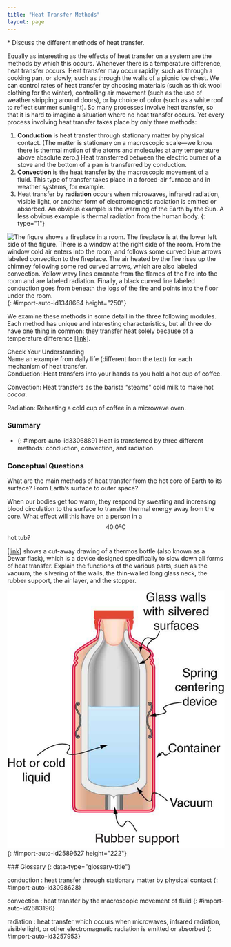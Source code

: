 ```yaml
---
title: "Heat Transfer Methods"
layout: page
---
```



<div data-type="abstract" markdown="1">
* Discuss the different methods of heat transfer.

</div>

Equally as interesting as the effects of heat transfer on a system are the methods by which this occurs. Whenever there is a temperature difference, heat transfer occurs. Heat transfer may occur rapidly, such as through a cooking pan, or slowly, such as through the walls of a picnic ice chest. We can control rates of heat transfer by choosing materials (such as thick wool clothing for the winter), controlling air movement (such as the use of weather stripping around doors), or by choice of color (such as a white roof to reflect summer sunlight). So many processes involve heat transfer, so that it is hard to imagine a situation where no heat transfer occurs. Yet every process involving heat transfer takes place by only three methods:

1.  **Conduction** is heat transfer through stationary matter by physical contact. (The matter is stationary on a macroscopic scale—we know there is thermal motion of the atoms and molecules at any temperature above absolute zero.) Heat transferred between the electric burner of a stove and the bottom of a pan is transferred by conduction.
2.  **Convection** is the heat transfer by the macroscopic movement of a fluid. This type of transfer takes place in a forced-air furnace and in weather systems, for example.
3.  Heat transfer by **radiation** occurs when microwaves, infrared radiation, visible light, or another form of electromagnetic radiation is emitted or absorbed. An obvious example is the warming of the Earth by the Sun. A less obvious example is thermal radiation from the human body.
{: type="1"}

 ![The figure shows a fireplace in a room. The fireplace is at the lower left side of the figure. There is a window at the right side of the room. From the window cold air enters into the room, and follows some curved blue arrows labeled convection to the fireplace. The air heated by the fire rises up the chimney following some red curved arrows, which are also labeled convection. Yellow wavy lines emanate from the flames of the fire into the room and are labeled radiation. Finally, a black curved line labeled conduction goes from beneath the logs of the fire and points into the floor under the room.](../resources/Figure_15_04_01a.jpg "In a fireplace, heat transfer occurs by all three methods: conduction, convection, and radiation. Radiation is responsible for most of the heat transferred into the room. Heat transfer also occurs through conduction into the room, but at a much slower rate. Heat transfer by convection also occurs through cold air entering the room around windows and hot air leaving the room by rising up the chimney."){: #import-auto-id1348664 height="250"}

We examine these methods in some detail in the three following modules. Each method has unique and interesting characteristics, but all three do have one thing in common: they transfer heat solely because of a temperature difference [\[link\]](#import-auto-id1348664).

<div data-type="exercise" data-element-type="check-understanding" data-label="">
<div data-type="title">
Check Your Understanding
</div>
<div data-type="problem" markdown="1">
Name an example from daily life (different from the text) for each mechanism of heat transfer.

</div>
<div data-type="solution" data-print-placement="here" markdown="1">
Conduction: Heat transfers into your hands as you hold a hot cup of coffee.

Convection: Heat transfers as the barista “steams” cold milk to make hot *cocoa*.

Radiation: Reheating a cold cup of coffee in a microwave oven.

</div>
</div>

### Summary

* {: #import-auto-id3306889} Heat is transferred by three different methods: conduction, convection, and radiation.

### Conceptual Questions

<div data-type="exercise" data-element-type="conceptual-questions">
<div data-type="problem" markdown="1">
What are the main methods of heat transfer from the hot core of Earth to its surface? From Earth’s surface to outer space?

</div>
</div>

When our bodies get too warm, they respond by sweating and increasing blood circulation to the surface to transfer thermal energy away from the core. What effect will this have on a person in a  $$\text{40}\text{.}\text{0ºC} $$
 hot tub?

[\[link\]](#import-auto-id2589627) shows a cut-away drawing of a thermos bottle (also known as a Dewar flask), which is a device designed specifically to slow down all forms of heat transfer. Explain the functions of the various parts, such as the vacuum, the silvering of the walls, the thin-walled long glass neck, the rubber support, the air layer, and the stopper.

![The figure shows a  cutaway drawing of a thermos bottle, with various parts labeled.](../resources/Figure_15_04_02a.jpg "The construction of a thermos bottle is designed to inhibit all methods of heat transfer."){: #import-auto-id2589627 height="222"}

<div data-type="glossary" markdown="1">
### Glossary
{: data-type="glossary-title"}

conduction
: heat transfer through stationary matter by physical contact
{: #import-auto-id3098628}

convection
: heat transfer by the macroscopic movement of fluid
{: #import-auto-id2683196}

radiation
: heat transfer which occurs when microwaves, infrared radiation, visible light, or other electromagnetic radiation is emitted or absorbed
{: #import-auto-id3257953}

</div>
